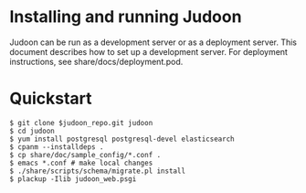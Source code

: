 # Installing and running Judoon

Judoon can be run as a development server or as a deployment server.
This document describes how to set up a development server.  For
deployment instructions, see share/docs/deployment.pod.

# Quickstart

    $ git clone $judoon_repo.git judoon
    $ cd judoon
    $ yum install postgresql postgresql-devel elasticsearch
    $ cpanm --installdeps .
    $ cp share/doc/sample_config/*.conf .
    $ emacs *.conf # make local changes
    $ ./share/scripts/schema/migrate.pl install
    $ plackup -Ilib judoon_web.psgi
